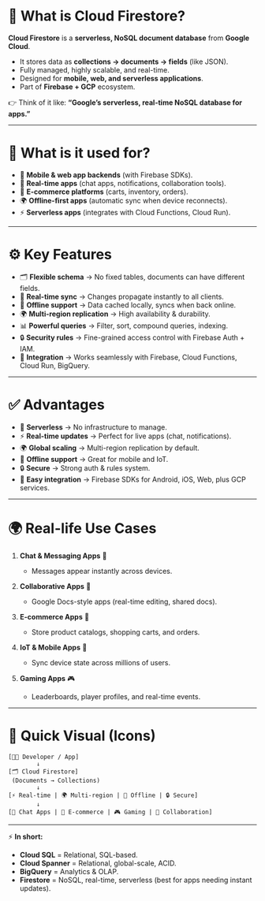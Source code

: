# 🚀 What is Cloud Firestore?

**Cloud Firestore** is a **serverless, NoSQL document database** from **Google Cloud**.

* It stores data as **collections → documents → fields** (like JSON).
* Fully managed, highly scalable, and real-time.
* Designed for **mobile, web, and serverless applications**.
* Part of **Firebase + GCP** ecosystem.

👉 Think of it like: **“Google’s serverless, real-time NoSQL database for apps.”**

---

# 🎯 What is it used for?

* 📱 **Mobile & web app backends** (with Firebase SDKs).
* 🔔 **Real-time apps** (chat apps, notifications, collaboration tools).
* 🛒 **E-commerce platforms** (carts, inventory, orders).
* 🌍 **Offline-first apps** (automatic sync when device reconnects).
* ⚡ **Serverless apps** (integrates with Cloud Functions, Cloud Run).

---

# ⚙️ Key Features

* 🗂️ **Flexible schema** → No fixed tables, documents can have different fields.
* 🔄 **Real-time sync** → Changes propagate instantly to all clients.
* 📱 **Offline support** → Data cached locally, syncs when back online.
* 🌍 **Multi-region replication** → High availability & durability.
* 📊 **Powerful queries** → Filter, sort, compound queries, indexing.
* 🔒 **Security rules** → Fine-grained access control with Firebase Auth + IAM.
* 🔗 **Integration** → Works seamlessly with Firebase, Cloud Functions, Cloud Run, BigQuery.

---

# ✅ Advantages

* 🚀 **Serverless** → No infrastructure to manage.
* ⚡ **Real-time updates** → Perfect for live apps (chat, notifications).
* 🌍 **Global scaling** → Multi-region replication by default.
* 📱 **Offline support** → Great for mobile and IoT.
* 🔒 **Secure** → Strong auth & rules system.
* 🧩 **Easy integration** → Firebase SDKs for Android, iOS, Web, plus GCP services.

---

# 🌍 Real-life Use Cases

1. **Chat & Messaging Apps** 💬

   * Messages appear instantly across devices.

2. **Collaborative Apps** 📝

   * Google Docs-style apps (real-time editing, shared docs).

3. **E-commerce Apps** 🛒

   * Store product catalogs, shopping carts, and orders.

4. **IoT & Mobile Apps** 📱

   * Sync device state across millions of users.

5. **Gaming Apps** 🎮

   * Leaderboards, player profiles, and real-time events.

---

# 🔄 Quick Visual (Icons)

```
[👨‍💻 Developer / App]  
        ↓  
[🗂️ Cloud Firestore]  
 (Documents → Collections)  
        ↓  
[⚡ Real-time | 🌍 Multi-region | 📱 Offline | 🔒 Secure]  
        ↓  
[💬 Chat Apps | 🛒 E-commerce | 🎮 Gaming | 📝 Collaboration]
```

---

⚡ **In short:**

* **Cloud SQL** = Relational, SQL-based.
* **Cloud Spanner** = Relational, global-scale, ACID.
* **BigQuery** = Analytics & OLAP.
* **Firestore** = NoSQL, real-time, serverless (best for apps needing instant updates).
